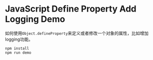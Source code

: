 JavaScript Define Property Add Logging Demo
===========================================

如何使用`Object.defineProperty`来定义或者修改一个对象的属性，比如增加logging功能。

```
npm install
npm run demo
```
